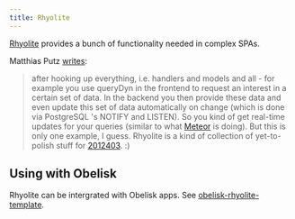 ```yaml
---
title: Rhyolite
---
```


[Rhyolite](https://github.com/obsidiansystems/rhyolite) provides a bunch of functionality needed in complex SPAs. 

Matthias Putz [writes](https://funprog.srid.ca/haskell/reflex-frp.html#192275524):

> after hooking up everything, i.e. handlers and models and all - for example you use queryDyn in the frontend to request an interest in a certain set of data. In the backend you then provide these data and even update this set of data automatically on change (which is done via PostgreSQL 's NOTIFY and LISTEN). So you kind of get real-time updates for your queries (similar to what [Meteor](https://www.meteor.com/) is doing). But this is only one example, I guess. Rhyolite is a kind of collection of yet-to-polish stuff for [2012403](zcf://obelisk). :) 

## Using with Obelisk

Rhyolite can be intergrated with Obelisk apps. See [obelisk-rhyolite-template](https://github.com/srid/obelisk-rhyolite-template).
